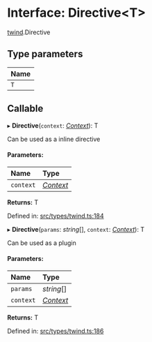 # Interface: Directive<T\>

[twind](../modules/twind.md).Directive

## Type parameters

Name |
:------ |
`T` |

## Callable

▸ **Directive**(`context`: [*Context*](twind.context.md)): T

Can be used as a inline directive

#### Parameters:

Name | Type |
:------ | :------ |
`context` | [*Context*](twind.context.md) |

**Returns:** T

Defined in: [src/types/twind.ts:184](https://github.com/gojutin/twind/blob/8f04bb3/src/types/twind.ts#L184)

▸ **Directive**(`params`: *string*[], `context`: [*Context*](twind.context.md)): T

Can be used as a plugin

#### Parameters:

Name | Type |
:------ | :------ |
`params` | *string*[] |
`context` | [*Context*](twind.context.md) |

**Returns:** T

Defined in: [src/types/twind.ts:186](https://github.com/gojutin/twind/blob/8f04bb3/src/types/twind.ts#L186)
